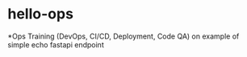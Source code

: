 # hello-ops
*Ops Training (DevOps, CI/CD, Deployment, Code QA) on example of simple echo fastapi endpoint
